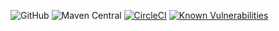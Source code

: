 
![GitHub](https://img.shields.io/github/license/nhojpatrick/nhojpatrick-checkstyle-rules?style=plastic)
![Maven Central](https://img.shields.io/maven-central/v/com.github.nhojpatrick.checkstyle/nhojpatrick-checkstyle-rules)
[![CircleCI](https://circleci.com/gh/nhojpatrick/nhojpatrick-checkstyle-rules/tree/develop.svg?style=svg)](https://circleci.com/gh/nhojpatrick/nhojpatrick-checkstyle-rules/tree/develop)
[![Known Vulnerabilities](https://snyk.io/test/github/nhojpatrick/nhojpatrick-checkstyle-rules/develop/badge.svg)](https://snyk.io/test/github/nhojpatrick/nhojpatrick-checkstyle-rules/develop)

